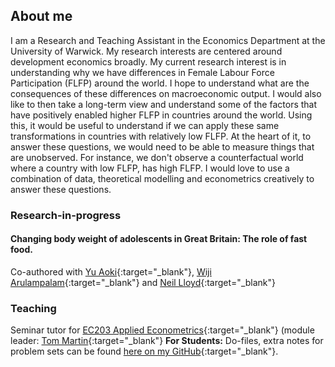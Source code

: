 ## About me
I am a Research and Teaching Assistant in the Economics Department at the University of Warwick. My research interests are centered around development economics broadly. 
My current research interest is in understanding why we have differences in Female Labour Force Participation (FLFP) around the world. I hope to understand what are the consequences of these differences on macroeconomic output.  I would also like to then take a long-term view and understand some of the factors that have positively enabled higher FLFP in countries around the world. Using this, it would be useful to understand if we can apply these same transformations in countries with relatively low FLFP.
At the heart of it, to answer these questions, we would need to be able to measure things that are unobserved. For instance, we don't observe a counterfactual world where a country with low FLFP, has high FLFP. I would love to use a combination of data, theoretical modelling and econometrics creatively to answer these questions.

### Research-in-progress
#### Changing body weight of adolescents in Great Britain: The role of fast food.   
Co-authored with [Yu Aoki](https://www.abdn.ac.uk/business/disciplines/economics/profiles/y.aoki){:target="_blank"}, [Wiji Arulampalam](https://warwick.ac.uk/fac/soc/economics/staff/swarulampalam/){:target="_blank"} and [Neil Lloyd](https://sites.google.com/view/neil-lloyd/home){:target="_blank"}

### Teaching
Seminar tutor for [EC203 Applied Econometrics](https://warwick.ac.uk/fac/soc/economics/current/modules/ec203/){:target="_blank"} (module leader: [Tom Martin](https://warwick.ac.uk/fac/soc/economics/staff/timartin/){:target="_blank"}
**For Students:** Do-files, extra notes for problem sets can be found [here on my GitHub](https://github.com/sushil-mathew/ec203-seminars){:target="_blank"}.

